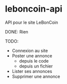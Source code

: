 leboncoin-api
=============

API pour le site LeBonCoin

DONE:
Rien

TODO:
- Connexion au site
- Poster une annonce
	- depuis le code
	- depuis un fichier
- Lister ses annonces
- Supprimer une annonce